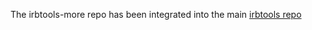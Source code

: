 The irbtools-more repo has been integrated into the main [irbtools repo](https://github.com/janlelis/irbtools)
